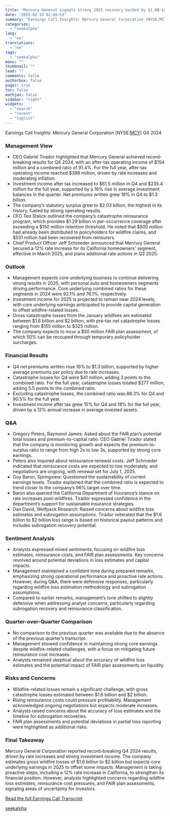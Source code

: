 ```yaml
---
title: "Mercury General signals strong 2025 recovery backed by $1.6B-$2B wildfire loss estimates and 12% rate hike"
date: "2025-02-13 02:48:53"
summary: "Earnings Call Insights: Mercury General Corporation (NYSE:MCY) Q4 2024 Management View CEO Gabriel Tirador highlighted that Mercury General achieved record-breaking results for Q4 2024, with an after-tax operating income of $154 million and a combined ratio of 91.4%. For the full year, after-tax operating income reached $398 million, driven by..."
categories:
  - "seekalpha"
lang:
  - "en"
translations:
  - "en"
tags:
  - "seekalpha"
menu: ""
thumbnail: ""
lead: ""
comments: false
authorbox: false
pager: true
toc: false
mathjax: false
sidebar: "right"
widgets:
  - "search"
  - "recent"
  - "taglist"
---
```


Earnings Call Insights: Mercury General Corporation (NYSE:[MCY](https://seekingalpha.com/symbol/MCY "Mercury General Corporation")) Q4 2024

### Management View

* CEO Gabriel Tirador highlighted that Mercury General achieved record-breaking results for Q4 2024, with an after-tax operating income of $154 million and a combined ratio of 91.4%. For the full year, after-tax operating income reached $398 million, driven by rate increases and moderating inflation.
* Investment income after tax increased to $61.5 million in Q4 and $235.4 million for the full year, supported by a 16% rise in average investment balances in the quarter. Net premiums written grew 16% in Q4 to $1.3 billion.
* The company’s statutory surplus grew to $2.03 billion, the highest in its history, fueled by strong operating results.
* CFO Ted Stalick outlined the company’s catastrophe reinsurance program, which provides $1.29 billion in per-occurrence coverage after exceeding a $150 million retention threshold. He noted that $800 million had already been distributed to policyholders for wildfire claims, and $531 million had been recovered from reinsurers.
* Chief Product Officer Jeff Schroeder announced that Mercury General secured a 12% rate increase for its California homeowners’ segment, effective in March 2025, and plans additional rate actions in Q2 2025.

### Outlook

* Management expects core underlying business to continue delivering strong results in 2025, with personal auto and homeowners segments driving performance. Core underlying combined ratios for these segments in 2024 were 92.1% and 76.1%, respectively.
* Investment income for 2025 is projected to remain near 2024 levels, with core underlying earnings anticipated to provide capital generation to offset wildfire-related losses.
* Gross catastrophe losses from the January wildfires are estimated between $1.6 billion and $2 billion, with pre-tax net catastrophe losses ranging from $155 million to $325 million.
* The company expects to incur a $50 million FAIR plan assessment, of which 50% can be recouped through temporary policyholder surcharges.

### Financial Results

* Q4 net premiums written rose 16% to $1.3 billion, supported by higher average premiums per policy due to rate increases.
* Catastrophe losses for Q4 were $41 million, adding 3 points to the combined ratio. For the full year, catastrophe losses totaled $277 million, adding 5.5 points to the combined ratio.
* Excluding catastrophe losses, the combined ratio was 88.3% for Q4 and 90.5% for the full year.
* Investment income after tax grew 15% for Q4 and 18% for the full year, driven by a 12% annual increase in average invested assets.

### Q&A

* Gregory Peters, Raymond James: Asked about the FAIR plan’s potential total losses and premium-to-capital ratio. CEO Gabriel Tirador stated that the company is monitoring growth and expects the premium-to-surplus ratio to range from high 2s to low 3s, supported by strong core earnings.
* Peters also inquired about reinsurance renewal costs. Jeff Schroeder indicated that reinsurance costs are expected to rise moderately, and negotiations are ongoing, with renewal set for July 1, 2025.
* Guy Baron, Springview: Questioned the sustainability of current earnings levels. Tirador explained that the combined ratio is expected to trend closer to the company’s 96% target over time.
* Baron also queried the California Department of Insurance’s stance on rate increases post-wildfires. Tirador expressed confidence in the department’s support for sustainable insurance strategies.
* Dan David, Wolfpack Research: Raised concerns about wildfire loss estimates and subrogation assumptions. Tirador reiterated that the $1.6 billion to $2 billion loss range is based on historical payout patterns and includes subrogation recovery potential.

### Sentiment Analysis

* Analysts expressed mixed sentiments, focusing on wildfire loss estimates, reinsurance costs, and FAIR plan assessments. Key concerns revolved around potential deviations in loss estimates and capital impacts.
* Management maintained a confident tone during prepared remarks, emphasizing strong operational performance and proactive rate actions. However, during Q&A, there were defensive responses, particularly regarding wildfire loss estimation methodology and subrogation assumptions.
* Compared to earlier remarks, management’s tone shifted to slightly defensive when addressing analyst concerns, particularly regarding subrogation recovery and reinsurance classification.

### Quarter-over-Quarter Comparison

* No comparison to the previous quarter was available due to the absence of the previous quarter’s transcript.
* Management showed confidence in maintaining strong core earnings despite wildfire-related challenges, with a focus on mitigating future reinsurance cost increases.
* Analysts remained skeptical about the accuracy of wildfire loss estimates and the potential impact of FAIR plan assessments on liquidity.

### Risks and Concerns

* Wildfire-related losses remain a significant challenge, with gross catastrophe losses estimated between $1.6 billion and $2 billion.
* Rising reinsurance costs could pressure profitability. Management acknowledged ongoing negotiations but expects moderate increases.
* Analysts raised concerns about the accuracy of loss estimates and the timeline for subrogation recoveries.
* FAIR plan assessments and potential deviations in partial loss reporting were highlighted as additional risks.

### Final Takeaway

Mercury General Corporation reported record-breaking Q4 2024 results, driven by rate increases and strong investment income. The company estimates gross wildfire losses of $1.6 billion to $2 billion but expects core underlying earnings in 2025 to offset some impacts. Management is taking proactive steps, including a 12% rate increase in California, to strengthen its financial position. However, analysts highlighted concerns regarding wildfire loss estimates, reinsurance cost pressures, and FAIR plan assessments, signaling areas of uncertainty for investors.

[Read the full Earnings Call Transcript](https://seekingalpha.com/symbol/MCY/earnings/transcripts)

[seekalpha](https://seekingalpha.com/news/4407374-mercury-general-signals-strong-2025-recovery-backed-by-1_6b-2b-wildfire-loss-estimates-and-12)
